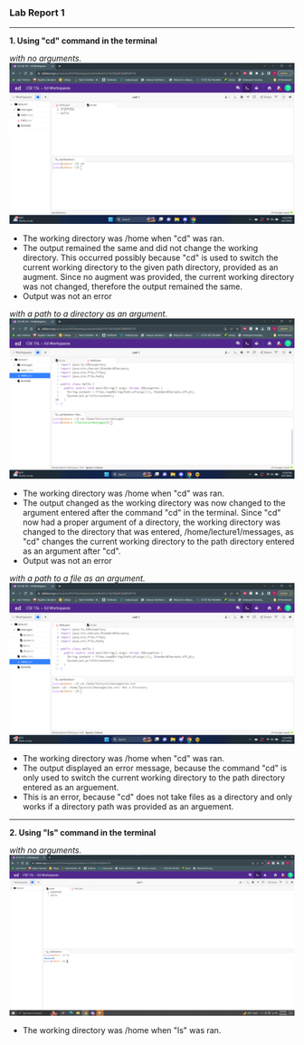 ### Lab Report 1

---
**1. Using "cd" command in the terminal**

*with no arguments.*
![Image](CD_no_arguments.png)

- The working directory was /home when "cd" was ran.
- The output remained the same and did not change the working directory. This occurred possibly because "cd"
is used to switch the current working directory to the given path directory, provided as an augment. Since 
no augment was provided, the current working directory was not changed, therefore the output 
remained the same.
- Output was not an error

*with a path to a directory as an argument.*
![Image](CD_with_directory_argument.png)

- The working directory was /home when "cd" was ran.
- The output changed as the working directory was now changed to the argument entered after the command "cd"
  in the terminal. Since "cd" now had a proper argument of a directory, the working directory was changed to
  the directory that was entered, /home/lecture1/messages, as "cd" changes the current working directory to the
  path directory entered as an argument after "cd".
- Output was not an error

*with a path to a file as an argument.* 
![Image](CD_with_file_argument.png)
- The working directory was /home when "cd" was ran.
- The output displayed an error message, because the command "cd" is only used to switch the current working
  directory to the path directory entered as an arguement.
- This is an error, because "cd" does not take files as a directory and only works if a directory path was provided
  as an arguement.

---
**2. Using "ls" command in the terminal**

*with no arguments.*
![Image](LS_with_no_arguments.png)

- The working directory was /home when "ls" was ran.

